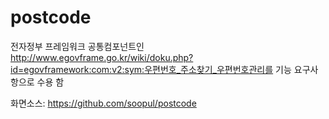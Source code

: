 postcode
========

전자정부 프레임워크 공통컴포넌트인 http://www.egovframe.go.kr/wiki/doku.php?id=egovframework:com:v2:sym:우편번호_주소찾기_우편번호관리를 기능 요구사항으로 수용 함 

화면소스: https://github.com/soopul/postcode